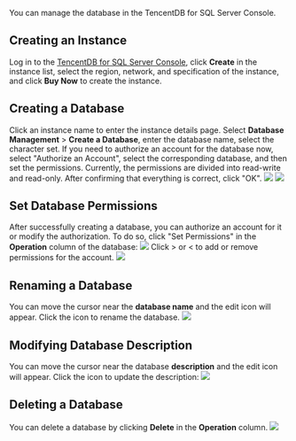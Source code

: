 You can manage the database in the TencentDB for SQL Server Console.

## Creating an Instance
Log in to the [TencentDB for SQL Server Console](https://console.cloud.tencent.com/sqlserver), click **Create** in the instance list, select the region, network, and specification of the instance, and click **Buy Now** to create the instance.

## Creating a Database
Click an instance name to enter the instance details page. Select **Database Management** > **Create a Database**, enter the database name, select the character set. If you need to authorize an account for the database now, select "Authorize an Account", select the corresponding database, and then set the permissions. Currently, the permissions are divided into read-write and read-only. After confirming that everything is correct, click "OK".
![](https://main.qcloudimg.com/raw/7abd65a18810994b0c34c75450a41868.png)
![](https://main.qcloudimg.com/raw/19311b14990248ac011e26642e820020.png)

## Set Database Permissions
After successfully creating a database, you can authorize an account for it or modify the authorization. To do so, click "Set Permissions" in the **Operation** column of the database:
![](https://main.qcloudimg.com/raw/bb71166d1a343e33b81f61fcefd8b7b4.png)
Click > or < to add or remove permissions for the account.
![](https://main.qcloudimg.com/raw/da5f3ef9223fc087931173e7ee51c444.png)

## Renaming a Database
You can move the cursor near the **database name** and the edit icon will appear. Click the icon to rename the database.
![](https://main.qcloudimg.com/raw/4cbd95f11a9042e5952d16fd9af82030.png)

## Modifying Database Description
You can move the cursor near the database **description** and the edit icon will appear. Click the icon to update the description:
![](https://main.qcloudimg.com/raw/97835ec911cf2c597ca09942ab9f022d.png)

## Deleting a Database
You can delete a database by clicking **Delete** in the **Operation** column.
![](https://main.qcloudimg.com/raw/4c395de098d31f09a01e06313e79b93b.png)
